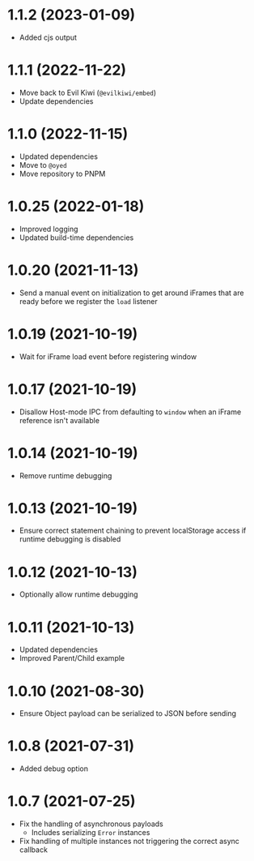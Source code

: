 # 1.1.2 (2023-01-09)

- Added cjs output

# 1.1.1 (2022-11-22)

- Move back to Evil Kiwi (`@evilkiwi/embed`)
- Update dependencies

# 1.1.0 (2022-11-15)

- Updated dependencies
- Move to `@oyed`
- Move repository to PNPM

# 1.0.25 (2022-01-18)

- Improved logging
- Updated build-time dependencies

# 1.0.20 (2021-11-13)

- Send a manual event on initialization to get around iFrames that are ready before we register the `load` listener

# 1.0.19 (2021-10-19)

- Wait for iFrame load event before registering window

# 1.0.17 (2021-10-19)

- Disallow Host-mode IPC from defaulting to `window` when an iFrame reference isn't available

# 1.0.14 (2021-10-19)

- Remove runtime debugging

# 1.0.13 (2021-10-19)

- Ensure correct statement chaining to prevent localStorage access if runtime debugging is disabled

# 1.0.12 (2021-10-13)

- Optionally allow runtime debugging

# 1.0.11 (2021-10-13)

- Updated dependencies
- Improved Parent/Child example

# 1.0.10 (2021-08-30)

- Ensure Object payload can be serialized to JSON before sending

# 1.0.8 (2021-07-31)

- Added debug option

# 1.0.7 (2021-07-25)

- Fix the handling of asynchronous payloads
  - Includes serializing `Error` instances
- Fix handling of multiple instances not triggering the correct async callback
